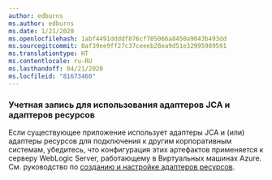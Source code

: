 ```yaml
---
author: edburns
ms.author: edburns
ms.date: 1/21/2020
ms.openlocfilehash: 1abf4491ddddf876cf705066a8450a9043b493dd
ms.sourcegitcommit: 0af39ee9ff27c37ceeeb28ea9d51e32995989591
ms.translationtype: HT
ms.contentlocale: ru-RU
ms.lasthandoff: 04/21/2020
ms.locfileid: "81673460"
---
```

### <a name="account-for-the-use-of-jca-adapters-and-resource-adapters"></a>Учетная запись для использования адаптеров JCA и адаптеров ресурсов

Если существующее приложение использует адаптеры JCA и (или) адаптеры ресурсов для подключения к другим корпоративным системам, убедитесь, что конфигурация этих артефактов применяется к серверу WebLogic Server, работающему в Виртуальных машинах Azure. См. руководство по [созданию и настройке адаптеров ресурсов](https://docs.oracle.com/middleware/12213/wls/ADAPT/creating.htm).
